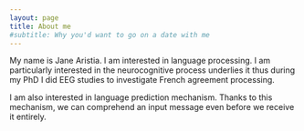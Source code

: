 ```yaml
---
layout: page
title: About me
#subtitle: Why you'd want to go on a date with me
---
```


My name is Jane Aristia. I am interested in language processing. 
I am particularly interested in the neurocognitive process underlies it thus
during my PhD I did EEG studies to investigate French agreement processing.

I am also interested in language prediction mechanism. Thanks to this 
mechanism, we can comprehend an input message even before we receive it
entirely. 


